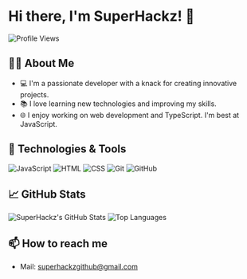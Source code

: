 # Hi there, I'm SuperHackz! 👋

![Profile Views](https://komarev.com/ghpvc/?username=SuperHackz&color=blue)

## 🧑‍💻 About Me
- 💻 I'm a passionate developer with a knack for creating innovative projects.
- 📚 I love learning new technologies and improving my skills.
- 🌐 I enjoy working on web development and TypeScript. I'm best at JavaScript.

## 🔧 Technologies & Tools
![JavaScript](https://img.shields.io/badge/-JavaScript-333333?style=flat&logo=javascript)
![HTML](https://img.shields.io/badge/-HTML-333333?style=flat&logo=html5)
![CSS](https://img.shields.io/badge/-CSS-333333?style=flat&logo=css3)
![Git](https://img.shields.io/badge/-Git-333333?style=flat&logo=git)
![GitHub](https://img.shields.io/badge/-GitHub-333333?style=flat&logo=github)

## 📈 GitHub Stats
![SuperHackz's GitHub Stats](https://github-readme-stats.vercel.app/api?username=SuperHackz&show_icons=true&theme=dark)
![Top Languages](https://github-readme-stats.vercel.app/api/top-langs/?username=SuperHackz&layout=compact&theme=dark)

## 📫 How to reach me
- Mail: [superhackzgithub@gmail.com](mailto:superhackzgithub@gmail.com)

